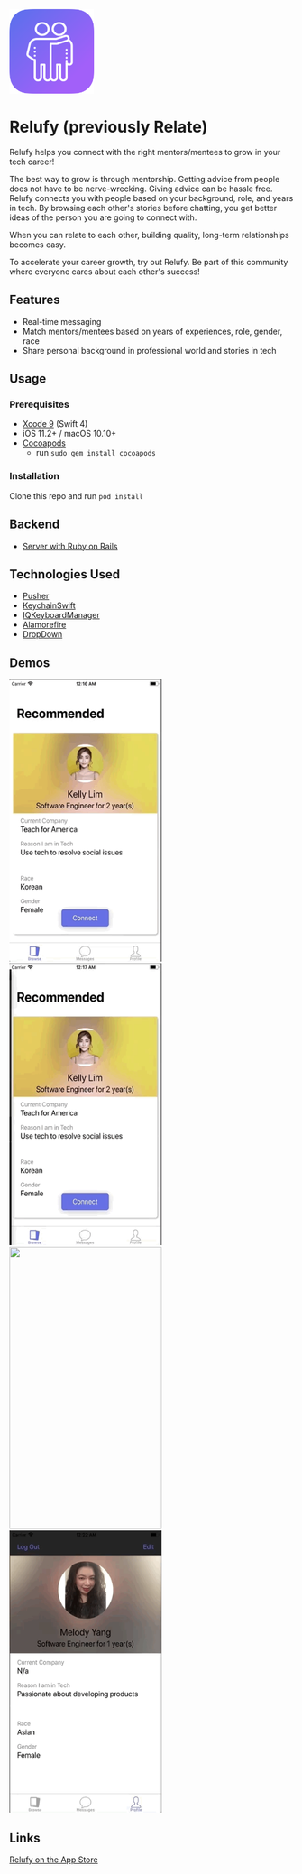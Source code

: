 [<img src="https://github.com/melodyfs/Relate/blob/master/relateIcon.png" width="150" height="150" />](https://itunes.apple.com/us/app/relate-connect-grow/id1372381485?ls=1&mt=8)

# Relufy (previously Relate)

Relufy helps you connect with the right mentors/mentees to grow in your tech career!

The best way to grow is through mentorship. Getting advice from people does not have to be nerve-wrecking. Giving advice can be hassle free. Relufy connects you with people based on your background, role, and years in tech. By browsing each other's stories before chatting, you get better ideas of the person you are going to connect with. 

When you can relate to each other, building quality, long-term relationships becomes easy. 

To accelerate your career growth, try out Relufy. Be part of this community where everyone cares about each other's success!

## Features
- Real-time messaging
- Match mentors/mentees based on years of experiences, role, gender, race
- Share personal background in professional world and stories in tech

## Usage
### Prerequisites
- [Xcode 9](https://developer.apple.com/xcode/) (Swift 4)
- iOS 11.2+ / macOS 10.10+
- [Cocoapods](https://guides.cocoapods.org/using/getting-started.html)
  - run `sudo gem install cocoapods`

### Installation
Clone this repo and run `pod install`

## Backend
- [Server with Ruby on Rails](https://github.com/melodyfs/Relate-Backend)

## Technologies Used
- [Pusher](https://github.com/pusher/pusher-http-ruby)
- [KeychainSwift](https://github.com/evgenyneu/keychain-swift)
- [IQKeyboardManager](https://github.com/hackiftekhar/IQKeyboardManager)
- [Alamorefire](https://github.com/Alamofire/Alamofire)
- [DropDown](https://github.com/AssistoLab/DropDown)


## Demos
<img src="https://github.com/melodyfs/Relate/blob/master/relate-1.gif" width="270" height="500" /> <img src="https://github.com/melodyfs/Relate/blob/master/relate-2.gif" width="270" height="500" /> </br>
<img src="https://github.com/melodyfs/Relate/blob/master/relate-3.gif" width="270" height="500" /> <img src="https://github.com/melodyfs/Relate/blob/master/relate-4.gif" width="270" height="500" />

## Links
[Relufy on the App Store](https://itunes.apple.com/us/app/relate-connect-grow/id1372381485?ls=1&mt=8)
